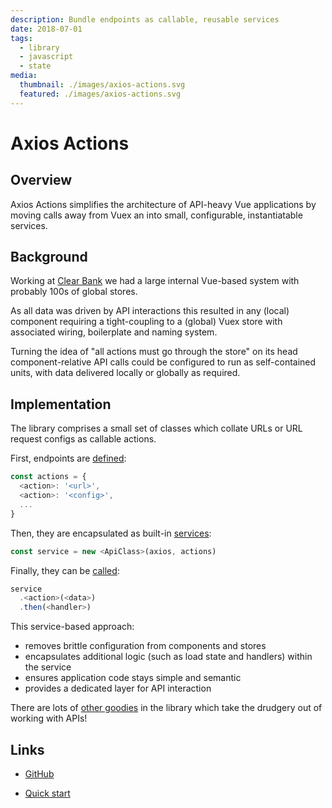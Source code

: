 ```yaml
---
description: Bundle endpoints as callable, reusable services
date: 2018-07-01
tags:
  - library
  - javascript
  - state
media:
  thumbnail: ./images/axios-actions.svg
  featured: ./images/axios-actions.svg
---
```


# Axios Actions

## Overview

Axios Actions simplifies the architecture of API-heavy Vue applications by moving calls away from Vuex an into small, configurable, instantiatable services.

## Background

Working at [Clear Bank](https://clear.bank) we had a large internal Vue-based system with probably 100s of global stores.

As all data was driven by API interactions this resulted in any (local) component requiring a tight-coupling to a (global) Vuex store with associated wiring, boilerplate and naming system.

Turning the idea of "all actions must go through the store" on its head component-relative API calls could be configured to run as self-contained units, with data delivered locally or globally as required.

## Implementation

The library comprises a small set of classes which collate URLs or URL request configs as callable actions.

First, endpoints are [defined](https://github.com/davestewart/axios-actions/blob/master/docs/config.md):

```js
const actions = {
  <action>: '<url>',
  <action>: '<config>',
  ...
}
```

Then, they are encapsulated as built-in [services](https://github.com/davestewart/axios-actions/blob/master/docs/classes/README.md):

```js
const service = new <ApiClass>(axios, actions)
```

Finally, they can be [called](https://github.com/davestewart/axios-actions/blob/master/docs/classes/ApiGroup.md#usage):

```js
service
  .<action>(<data>)
  .then(<handler>)
```

This service-based approach:

- removes brittle configuration from components and stores
- encapsulates additional logic (such as load state and handlers) within the service
- ensures application code stays simple and semantic
- provides a dedicated layer for API interaction

There are lots of [other goodies](https://github.com/davestewart/axios-actions/blob/master/docs/tips.md) in the library which take the drudgery out of working with APIs!

## Links

- [GitHub](https://github.com/davestewart/axios-actions)

- [Quick start](https://github.com/davestewart/axios-actions/blob/master/docs/quick-start.md)